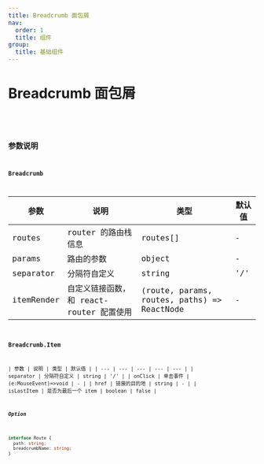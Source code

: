 ```yaml
---
title: Breadcrumb 面包屑
nav:
  order: 1
  title: 组件
group:
  title: 基础组件
---
```


# Breadcrumb 面包屑

<code src='./demo/basic.tsx' title='配置 routes' />
<code src='./demo/breadcrumbItem.tsx' title='Breadcrumb.Item' />

## 参数说明
### Breadcrumb

| 参数            | 说明                                    | 类型              | 默认值 |
| -------------- | --------------------------------------- | ----------------- | ------ |
| routes      | router 的路由栈信息                          | routes[]           | -  |
| params        | 路由的参数                           | object           | -  |
| separator | 分隔符自定义                              | string           | '/'  |
| itemRender | 自定义链接函数，和 react-router 配置使用 |(route, params, routes, paths) => ReactNode           | -  |

### Breadcrumb.Item

| 参数 | 说明 | 类型 | 默认值 |
| --- | --- | --- | --- | --- |
| separator | 分隔符自定义 | string | '/' |
| onClick | 单击事件 | (e:MouseEvent)=>void | - |
| href | 链接的目的地 | string | - |
| isLastItem | 是否为最后一个 item | boolean | false |

##### Option

```typescript
interface Route {
  path: string;
  breadcrumbName: string;
}
```